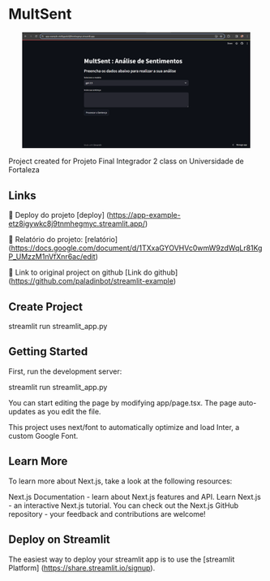 # MultSent
<p align="center">
<a href=""><img src="imgs/tela.png" alt="MultSent" width="450px"></a>
</p>
Project created for Projeto Final Integrador 2 class on Universidade de Fortaleza

## Links
🔗 Deploy do projeto [deploy] (https://app-example-etz8igywkc8j9tnmhegmyc.streamlit.app/)

🔗 Relatório do projeto: [relatório] (https://docs.google.com/document/d/1TXxaGYOVHVc0wmW9zdWqLr81KgP_UMzzM1nVfXnr6ac/edit)

🔗 Link to original project on github [Link do github] (https://github.com/paladinbot/streamlit-example)

## Create Project
streamlit run streamlit_app.py

## Getting Started
First, run the development server:

streamlit run streamlit_app.py

You can start editing the page by modifying app/page.tsx. The page auto-updates as you edit the file.

This project uses next/font to automatically optimize and load Inter, a custom Google Font.

## Learn More
To learn more about Next.js, take a look at the following resources:

Next.js Documentation - learn about Next.js features and API.
Learn Next.js - an interactive Next.js tutorial.
You can check out the Next.js GitHub repository - your feedback and contributions are welcome!

## Deploy on Streamlit
The easiest way to deploy your streamlit app is to use the [streamlit Platform] (https://share.streamlit.io/signup).
